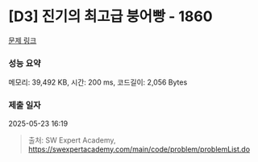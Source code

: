 # [D3] 진기의 최고급 붕어빵 - 1860 

[문제 링크](https://swexpertacademy.com/main/code/problem/problemDetail.do?contestProbId=AV5LsaaqDzYDFAXc) 

### 성능 요약

메모리: 39,492 KB, 시간: 200 ms, 코드길이: 2,056 Bytes

### 제출 일자

2025-05-23 16:19



> 출처: SW Expert Academy, https://swexpertacademy.com/main/code/problem/problemList.do